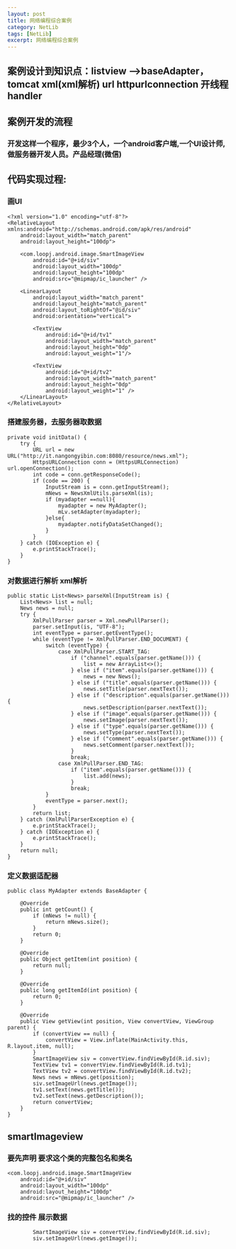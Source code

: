 ```yaml
---
layout: post
title: 网络编程综合案例
category: NetLib
tags: [NetLib]
excerpt: 网络编程综合案例
---
```



## 案例设计到知识点：listview —>baseAdapter，tomcat xml(xml解析) url httpurlconnection 开线程 handler  ##

## 案例开发的流程  ##

### 开发这样一个程序，最少3个人，一个android客户端,一个UI设计师,做服务器开发人员。产品经理(微信)  ###

## 代码实现过程:  ##

### 画UI ###

    <?xml version="1.0" encoding="utf-8"?>
	<RelativeLayout xmlns:android="http://schemas.android.com/apk/res/android"
	    android:layout_width="match_parent"
	    android:layout_height="100dp">
	
	    <com.loopj.android.image.SmartImageView
	        android:id="@+id/siv"
	        android:layout_width="100dp"
	        android:layout_height="100dp"
	        android:src="@mipmap/ic_launcher" />
	
	    <LinearLayout
	        android:layout_width="match_parent"
	        android:layout_height="match_parent"
	        android:layout_toRightOf="@id/siv"
	        android:orientation="vertical">
	
	        <TextView
	            android:id="@+id/tv1"
	            android:layout_width="match_parent"
	            android:layout_height="0dp"
	            android:layout_weight="1"/>
	
	        <TextView
	            android:id="@+id/tv2"
	            android:layout_width="match_parent"
	            android:layout_height="0dp"
	            android:layout_weight="1" />
	    </LinearLayout>
	</RelativeLayout>


### 搭建服务器，去服务器取数据 ###

    
    private void initData() {
        try {
            URL url = new URL("http://it.nangongyibin.com:8080/resource/news.xml");
            HttpsURLConnection conn = (HttpsURLConnection) url.openConnection();
            int code = conn.getResponseCode();
            if (code == 200) {
                InputStream is = conn.getInputStream();
                mNews = NewsXmlUtils.parseXml(is);
                if (myadapter ==null){
                    myadapter = new MyAdapter();
                    mLv.setAdapter(myadapter);
                }else{
                    myadapter.notifyDataSetChanged();
                }
            }
        } catch (IOException e) {
            e.printStackTrace();
        }
    }

   
### 对数据进行解析 xml解析 ###
 
    
    public static List<News> parseXml(InputStream is) {
        List<News> list = null;
        News news = null;
        try {
            XmlPullParser parser = Xml.newPullParser();
            parser.setInput(is, "UTF-8");
            int eventType = parser.getEventType();
            while (eventType != XmlPullParser.END_DOCUMENT) {
                switch (eventType) {
                    case XmlPullParser.START_TAG:
                        if ("channel".equals(parser.getName())) {
                            list = new ArrayList<>();
                        } else if ("item".equals(parser.getName())) {
                            news = new News();
                        } else if ("title".equals(parser.getName())) {
                            news.setTitle(parser.nextText());
                        } else if ("description".equals(parser.getName())) {
                            news.setDescription(parser.nextText());
                        } else if ("image".equals(parser.getName())) {
                            news.setImage(parser.nextText());
                        } else if ("type".equals(parser.getName())) {
                            news.setType(parser.nextText());
                        } else if ("comment".equals(parser.getName())) {
                            news.setComment(parser.nextText());
                        }
                        break;
                    case XmlPullParser.END_TAG:
                        if ("item".equals(parser.getName())) {
                            list.add(news);
                        }
                        break;
                }
                eventType = parser.next();
            }
            return list;
        } catch (XmlPullParserException e) {
            e.printStackTrace();
        } catch (IOException e) {
            e.printStackTrace();
        }
        return null;
    }


### 定义数据适配器 ###

    
    public class MyAdapter extends BaseAdapter {

        @Override
        public int getCount() {
            if (mNews != null) {
                return mNews.size();
            }
            return 0;
        }

        @Override
        public Object getItem(int position) {
            return null;
        }

        @Override
        public long getItemId(int position) {
            return 0;
        }

        @Override
        public View getView(int position, View convertView, ViewGroup parent) {
            if (convertView == null) {
                convertView = View.inflate(MainActivity.this, R.layout.item, null);
            }
            SmartImageView siv = convertView.findViewById(R.id.siv);
            TextView tv1 = convertView.findViewById(R.id.tv1);
            TextView tv2 = convertView.findViewById(R.id.tv2);
            News news = mNews.get(position);
            siv.setImageUrl(news.getImage());
            tv1.setText(news.getTitle());
            tv2.setText(news.getDescription());
            return convertView;
        }
    }

## smartImageview  ##

### 要先声明 要求这个类的完整包名和类名 ###

    
    <com.loopj.android.image.SmartImageView
        android:id="@+id/siv"
        android:layout_width="100dp"
        android:layout_height="100dp"
        android:src="@mipmap/ic_launcher" />

### 找的控件 展示数据 ###

            SmartImageView siv = convertView.findViewById(R.id.siv);
            siv.setImageUrl(news.getImage());